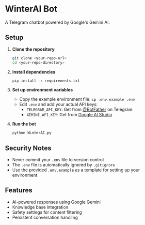 # WinterAI Bot

A Telegram chatbot powered by Google's Gemini AI.

## Setup

1. **Clone the repository**
   ```bash
   git clone <your-repo-url>
   cd <your-repo-directory>
   ```

2. **Install dependencies**
   ```bash
   pip install -r requirements.txt
   ```

3. **Set up environment variables**
   - Copy the example environment file: `cp .env.example .env`
   - Edit `.env` and add your actual API keys:
     - `TELEGRAM_API_KEY`: Get from [@BotFather](https://t.me/botfather) on Telegram
     - `GEMINI_API_KEY`: Get from [Google AI Studio](https://aistudio.google.com/)

4. **Run the bot**
   ```bash
   python WinterAI.py
   ```

## Security Notes

- Never commit your `.env` file to version control
- The `.env` file is automatically ignored by `.gitignore`
- Use the provided `.env.example` as a template for setting up your environment

## Features

- AI-powered responses using Google Gemini
- Knowledge base integration
- Safety settings for content filtering
- Persistent conversation handling
